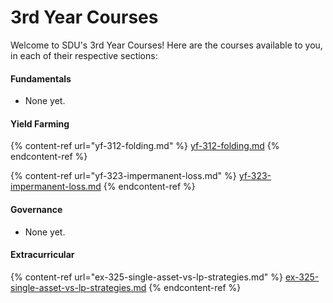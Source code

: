 # 3rd Year Courses

Welcome to SDU's 3rd Year Courses! Here are the courses available to you, in each of their respective sections:

#### Fundamentals

* None yet.

#### Yield Farming

{% content-ref url="yf-312-folding.md" %}
[yf-312-folding.md](yf-312-folding.md)
{% endcontent-ref %}

{% content-ref url="yf-323-impermanent-loss.md" %}
[yf-323-impermanent-loss.md](yf-323-impermanent-loss.md)
{% endcontent-ref %}

#### Governance

* None yet.

#### Extracurricular

{% content-ref url="ex-325-single-asset-vs-lp-strategies.md" %}
[ex-325-single-asset-vs-lp-strategies.md](ex-325-single-asset-vs-lp-strategies.md)
{% endcontent-ref %}
